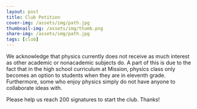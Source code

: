 ```yaml
---
layout: post
title: Club Petition
cover-img: /assets/img/path.jpg
thumbnail-img: /assets/img/thumb.png
share-img: /assets/img/path.jpg
tags: [club]
---
```


We acknowledge that physics currently does not receive as much interest as 
other academic or nonacademic subjects do. A part of this is due to the fact that 
in the high school curriculum at Mission, physics class only becomes an option to 
students when they are in eleventh grade. Furthermore, some who enjoy physics simply 
do not have anyone to collaborate ideas with.

Please help us reach 200 signatures to start the club. Thanks!